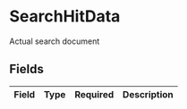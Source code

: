 # SearchHitData

Actual search document


## Fields

| Field       | Type        | Required    | Description |
| ----------- | ----------- | ----------- | ----------- |